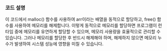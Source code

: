 ### 코드 설명

이 코드에서 malloc() 함수를 사용하여 arr이라는 배열을 동적으로 할당하고, free() 함수를 사용하여 메모리를 해제합니다. 이렇게 동적으로 메모리를 할당하면 프로그램이 런타임 중에 메모리를 유연하게 할당할 수 있으며, 메모리 사용량을 효율적으로 관리할 수 있습니다. 그러나 메모리를 할당한 후 반드시 해제해야 하며, 해제하지 않으면 메모리 누수가 발생하여 시스템 성능에 영향을 미칠 수 있습니다.
